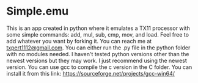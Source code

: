 # Simple.emu
This is an app created in python where it emulates a TX11 processor with some simple commands: add, mul, sub, cmp, mov, and load. Feel free to add whatever you want by forking it. You can reach me at txpert1112@gmail.com. You can either run the .py file in the python folder with no modules needed. I haven't tested python versions other than the newest versions but they may work. I just recommend using the newest version. You can use gcc to compile the c version in the C folder. You can install it from this link: https://sourceforge.net/projects/gcc-win64/
